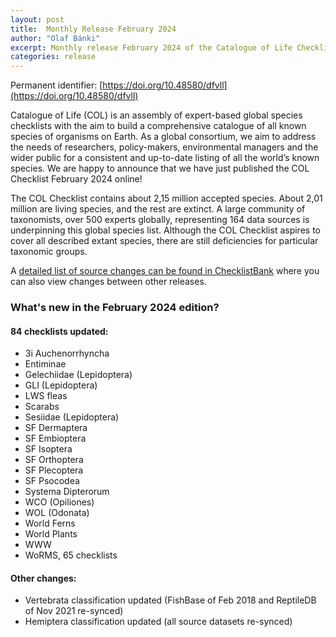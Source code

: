 ```yaml
---
layout: post
title:  Monthly Release February 2024
author: "Olaf Bánki"
excerpt: Monthly release February 2024 of the Catalogue of Life Checklist
categories: release
---
```


Permanent identifier: [https://doi.org/10.48580/dfvll](https://doi.org/10.48580/dfvll)

Catalogue of Life (COL) is an assembly of expert-based global species checklists with the aim to build a comprehensive catalogue of all known species of organisms on Earth. 
As a global consortium, we aim to address the needs of researchers, policy-makers, environmental managers and the wider public for a consistent and up-to-date listing of all the world’s known species. 
We are happy to announce that we have just published the COL Checklist February 2024 online!

The COL Checklist contains about 2,15 million accepted species. About 2,01 million are living species, and the rest are extinct. A large community of taxonomists, over 500 experts globally, representing 164 data sources is underpinning this global species list.
Although the COL Checklist aspires to cover all described extant species, there are still deficiencies for particular taxonomic groups.

A [detailed list of source changes can be found in ChecklistBank](https://www.checklistbank.org/dataset/288943/sourcemetrics?hideUnchanged=true&releaseKey=286246) where you can also view changes between other releases.

### What's new in the February 2024 edition?

#### 84 checklists updated:

 * 3i Auchenorrhyncha
 * Entiminae
 * Gelechiidae (Lepidoptera)
 * GLI (Lepidoptera)
 * LWS fleas
 * Scarabs
 * Sesiidae (Lepidoptera)
 * SF Dermaptera
 * SF Embioptera
 * SF Isoptera
 * SF Orthoptera
 * SF Plecoptera
 * SF Psocodea
 * Systema Dipterorum
 * WCO (Opiliones)
 * WOL (Odonata)
 * World Ferns
 * World Plants
 * WWW
 * WoRMS, 65 checklists

#### Other changes:
 * Vertebrata classification updated (FishBase of Feb 2018 and ReptileDB of Nov 2021 re-synced)
 * Hemiptera classification updated (all source datasets re-synced)
